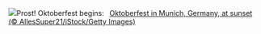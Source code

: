 ![](https://www.bing.com/th?id=OHR.MunichBeerfest_EN-US3708656793_UHD.jpg&w=1000)Prost! Oktoberfest begins:&nbsp;&ensp;[Oktoberfest in Munich, Germany, at sunset (© AllesSuper21/iStock/Getty Images)](https://www.bing.com/th?id=OHR.MunichBeerfest_EN-US3708656793_UHD.jpg)
<br><br/>
